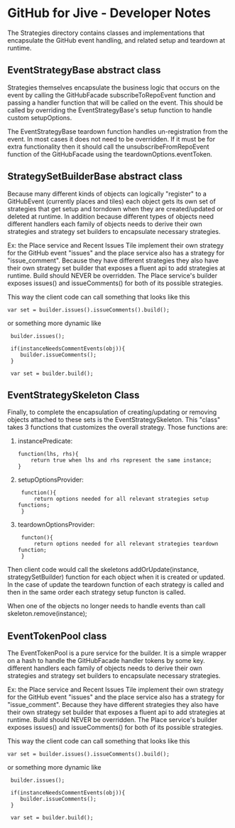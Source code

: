 GitHub for Jive - Developer Notes
=================================

The Strategies directory contains classes and implementations that encapsulate the GitHub event handling,
and related setup and teardown at runtime. 

EventStrategyBase abstract class <a name="EventStrategyBase"></a>
--------------------------------

Strategies themselves encapsulate the business logic that occurs on the event by calling the GitHubFacade
subscribeToRepoEvent function and passing a handler function that will be called on the event. This should
be called by overriding the EventStrategyBase's setup function to handle custom setupOptions.

The EventStrategyBase teardown function handles un-registration from the event. In most cases it does not 
need to be overridden. If it must be for extra functionality then it should call the unsubscribeFromRepoEvent
function of the GitHubFacade using the teardownOptions.eventToken.

StrategySetBuilderBase abstract class <a name="StrategySetBuilderBase"></a>
-------------------------------------

Because many different kinds of objects can logically "register" to a GitHubEvent (currently places and tiles)
each object gets its own set of strategies that get setup and torndown when they are created/updated or deleted
at runtime. In addition because different types of objects need different handlers each family of objects needs 
to derive their own strategies and strategy set builders to encapsulate necessary strategies. 

Ex: the Place service and Recent Issues Tile implement their own strategy for the GitHub event "issues" and
the place service also has a strategy for "issue_comment".
Because they have different strategies they also have their own strategy set builder that exposes a fluent
api to add strategies at runtime. Build should NEVER be overridden. The Place service's builder exposes issues()
and issueComments() for both of its possible strategies.

This way the client code can call something that looks like this

    var set = builder.issues().issueComments().build();
 
 or something more dynamic like
 
     builder.issues();
 
     if(instanceNeedsCommentEvents(obj)){
        builder.issueComments();
     }
 
     var set = builder.build();
 
EventStrategySkeleton Class <a name="EventStrategySkeleton"></a>
----------------------------
 
 Finally, to complete the encapsulation of creating/updating or removing objects attached to these sets is the
 EventStrategySkeleton. This "class" takes 3 functions that customizes the overall strategy. Those functions
 are:
 

1.  instancePredicate: 

        function(lhs, rhs){
            return true when lhs and rhs represent the same instance;
        }

2. setupOptionsProvider: 
    
        function(){
            return options needed for all relevant strategies setup functions;
        }

3. teardownOptionsProvider: 

        functon(){
            return options needed for all relevant strategies teardown function;
        }

Then client code would call the skeletons addOrUpdate(instance, strategySetBuilder) function for each 
object when it is created or updated. In the case of update the teardown function of each strategy is called
and then in the same order each strategy setup functon is called.

When one of the objects no longer needs to handle events than call skeleton.remove(instance);

EventTokenPool class <a name="EventTokenPool"></a>
--------------------

The EventTokenPool is a pure service for the builder. It is a simple wrapper on a hash to handle the
GitHubFacade handler tokens by some key. different handlers each family of objects needs 
to derive their own strategies and strategy set builders to encapsulate necessary strategies. 

Ex: the Place service and Recent Issues Tile implement their own strategy for the GitHub event "issues" and
the place service also has a strategy for "issue_comment".
Because they have different strategies they also have their own strategy set builder that exposes a fluent
api to add strategies at runtime. Build should NEVER be overridden. The Place service's builder exposes issues()
and issueComments() for both of its possible strategies.

This way the client code can call something that looks like this

    var set = builder.issues().issueComments().build();
 
 or something more dynamic like
 
     builder.issues();
 
     if(instanceNeedsCommentEvents(obj)){
        builder.issueComments();
     }
 
     var set = builder.build();
